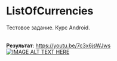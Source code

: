 # ListOfCurrencies
Тестовое задание. Курс Android. 

<br> **Результат**:  https://youtu.be/7c3x6jsWJws
<br>[![IMAGE ALT TEXT HERE](https://img.youtube.com/vi/7c3x6jsWJws/0.jpg)](https://www.youtube.com/watch?v=7c3x6jsWJws)
